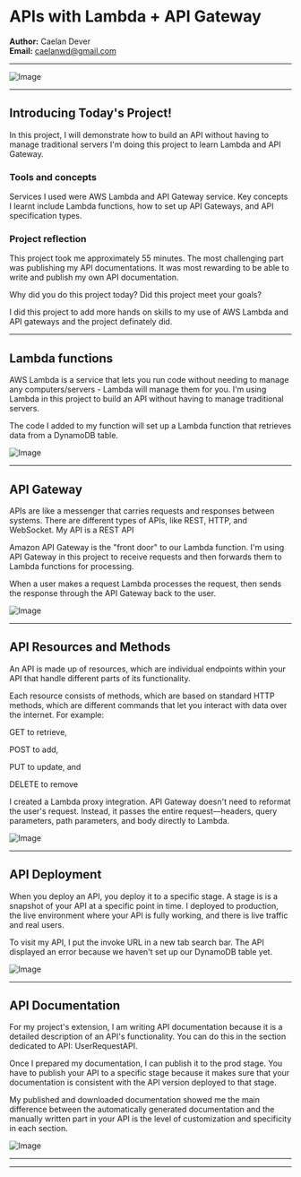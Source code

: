 # APIs with Lambda + API Gateway

**Author:** Caelan Dever  
**Email:** caelanwd@gmail.com

---

![Image](http://learn.nextwork.org/happy_amber_shy_newt/uploads/aws-compute-api_c9d0e1f2)

---

## Introducing Today's Project!

In this project, I will demonstrate how to build an API without having to manage traditional servers I'm doing this project to learn Lambda and API Gateway.

### Tools and concepts

Services I used were AWS Lambda and API Gateway service. Key concepts I learnt include Lambda functions, how to set up API Gateways, and API specification types.

### Project reflection

This project took me approximately 55 minutes. The most challenging part was publishing my API documentations. It was most rewarding to be able to write and publish my own API documentation. 

Why did you do this project today? Did this project meet your goals?

I did this project to add more hands on skills to my use of AWS Lambda and API gateways and the project definately did. 

---

## Lambda functions

AWS Lambda is a service that lets you run code without needing to manage any computers/servers - Lambda will manage them for you. I'm using Lambda in this project to build an API without having to manage traditional servers. 

The code I added to my function will set up a Lambda function that retrieves data from a DynamoDB table.

![Image](http://learn.nextwork.org/happy_amber_shy_newt/uploads/aws-compute-api_a1b2c3d5)

---

## API Gateway

APIs are like a messenger that carries requests and responses between systems. There are different types of APIs, like REST, HTTP, and WebSocket. My API is a REST API

Amazon API Gateway is the "front door" to our Lambda function. I'm using API Gateway in this project to receive requests and then forwards them to Lambda functions for processing. 

When a user makes a request Lambda processes the request, then sends the response through the API Gateway back to the user.

![Image](http://learn.nextwork.org/happy_amber_shy_newt/uploads/aws-compute-api_m3n4o5p6)

---

## API Resources and Methods

An API is made up of resources, which are individual endpoints within your API that handle different parts of its functionality.

Each resource consists of methods, which are based on standard HTTP methods, which are different commands that let you interact with data over the internet. For example:





GET to retrieve,



POST to add,



PUT to update, and



DELETE to remove 

I created a Lambda proxy integration. API Gateway doesn't need to reformat the user's request. Instead, it passes the entire request—headers, query parameters, path parameters, and body directly to Lambda. 

![Image](http://learn.nextwork.org/happy_amber_shy_newt/uploads/aws-compute-api_c9d0e1f2)

---

## API Deployment

When you deploy an API, you deploy it to a specific stage. A stage is  is a snapshot of your API at a specific point in time. I deployed to production, the live environment where your API is fully working, and there is live traffic and real users.

To visit my API, I put the invoke URL in a new tab search bar.  The API displayed an error because we haven't set up our DynamoDB table yet.

![Image](http://learn.nextwork.org/happy_amber_shy_newt/uploads/aws-compute-api_3ethryj2)

---

## API Documentation

For my project's extension, I am writing API documentation because it is a detailed description of an API's functionality. You can do this in the section dedicated to API: UserRequestAPI.

Once I prepared my documentation, I can publish it to the prod stage. You have to publish your API to a specific stage because it makes sure  that your documentation is consistent with the API version deployed to that stage.

My published and downloaded documentation showed me the main difference between the automatically generated documentation and the manually written part in your API is the level of customization and specificity in each section. 

![Image](http://learn.nextwork.org/happy_amber_shy_newt/uploads/aws-compute-api_z9a0b1c2)

---

---
